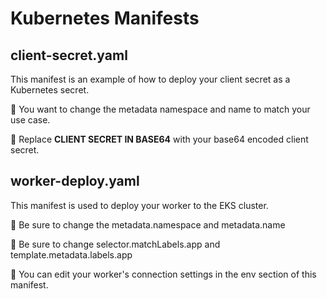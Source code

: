 # Kubernetes Manifests

## client-secret.yaml
This manifest is an example of how to deploy your client secret as a Kubernetes secret. 

:information_desk_person: You want to change the metadata namespace and name to match your use case.

:information_desk_person: Replace **CLIENT SECRET IN BASE64** with your base64 encoded client secret.

## worker-deploy.yaml
This manifest is used to deploy your worker to the EKS cluster. 

:information_desk_person: Be sure to change the metadata.namespace and metadata.name

:information_desk_person: Be sure to change selector.matchLabels.app and template.metadata.labels.app

:information_desk_person: You can edit your worker's connection settings in the env section of this manifest.

